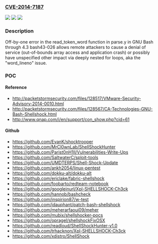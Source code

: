 ### [CVE-2014-7187](https://cve.mitre.org/cgi-bin/cvename.cgi?name=CVE-2014-7187)
![](https://img.shields.io/static/v1?label=Product&message=n%2Fa&color=blue)
![](https://img.shields.io/static/v1?label=Version&message=n%2Fa&color=blue)
![](https://img.shields.io/static/v1?label=Vulnerability&message=n%2Fa&color=brighgreen)

### Description

Off-by-one error in the read_token_word function in parse.y in GNU Bash through 4.3 bash43-026 allows remote attackers to cause a denial of service (out-of-bounds array access and application crash) or possibly have unspecified other impact via deeply nested for loops, aka the "word_lineno" issue.

### POC

#### Reference
- http://packetstormsecurity.com/files/128517/VMware-Security-Advisory-2014-0010.html
- http://packetstormsecurity.com/files/128567/CA-Technologies-GNU-Bash-Shellshock.html
- http://www.qnap.com/i/en/support/con_show.php?cid=61

#### Github
- https://github.com/EvanK/shocktrooper
- https://github.com/MrCl0wnLab/ShellShockHunter
- https://github.com/Parist0nH1ll/Vulnerabilities-Write-Ups
- https://github.com/SaltwaterC/sploit-tools
- https://github.com/UMDTERPS/Shell-Shock-Update
- https://github.com/ankh2054/linux-pentest
- https://github.com/dokku-alt/dokku-alt
- https://github.com/ericlake/fabric-shellshock
- https://github.com/foobarto/redteam-notebook
- https://github.com/googleinurl/Xpl-SHELLSHOCK-Ch3ck
- https://github.com/hannob/bashcheck
- https://github.com/inspirion87/w-test
- https://github.com/jdauphant/patch-bash-shellshock
- https://github.com/meherarfaoui09/meher
- https://github.com/mubix/shellshocker-pocs
- https://github.com/opragel/shellshockFixOSX
- https://github.com/readloud/ShellShockHunter-v1.0
- https://github.com/trhacknon/Xpl-SHELLSHOCK-Ch3ck
- https://github.com/xdistro/ShellShock

